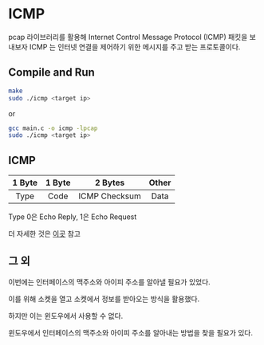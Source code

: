 # ICMP

pcap 라이브러리를 활용해 Internet Control Message Protocol (ICMP) 패킷을 보내보자
ICMP 는 인터넷 연결을 제어하기 위한 메시지를 주고 받는 프로토콜이다.

## Compile and Run

```bash
make
sudo ./icmp <target ip>
```
or 
```bash
gcc main.c -o icmp -lpcap
sudo ./icmp <target ip>
```

## ICMP

| 1 Byte | 1 Byte | 2 Bytes | Other |
|:------:|:------:|:-------:|:-----:|
| Type   | Code   | ICMP Checksum | Data |

Type 0은 Echo Reply, 1은 Echo Request

더 자세한 것은 [이곳](http://ktword.co.kr/abbr_view.php?nav=0&m_temp1=5465&id=423) 참고

## 그 외

이번에는 인터페이스의 맥주소와 아이피 주소를 알아낼 필요가 있었다.

이를 위해 소켓을 열고 소켓에서 정보를 받아오는 방식을 활용했다.

하지만 이는 윈도우에서 사용할 수 없다.

윈도우에서 인터페이스의 맥주소와 아이피 주소를 알아내는 방법을 찾을 필요가 있다.